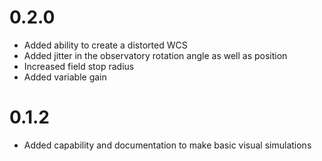 # 0.2.0
- Added ability to create a distorted WCS
- Added jitter in the observatory rotation angle as well as position
- Increased field stop radius
- Added variable gain


# 0.1.2
- Added capability and documentation to make basic visual simulations